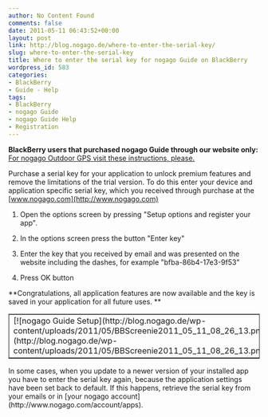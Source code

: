 ```yaml
---
author: No Content Found
comments: false
date: 2011-05-11 06:43:52+00:00
layout: post
link: http://blog.nogago.de/where-to-enter-the-serial-key/
slug: where-to-enter-the-serial-key
title: Where to enter the serial key for nogago Guide on BlackBerry
wordpress_id: 583
categories:
- BlackBerry
- Guide - Help
tags:
- BlackBerry
- nogago Guide
- nogago Guide Help
- Registration
---
```


**BlackBerry users that purchased nogago Guide through our website only:**
[For nogago Outdoor GPS visit these instructions, please.](http://blog.nogago.de/?p=1297)

Purchase a serial key for your application to unlock premium features and remove the limitations of the trial version. To do this enter your device and application specific serial key, which you received through purchase at the [www.nogago.com](http://www.nogago.com)





  1. Open the options screen by pressing "Setup options and register your app".


  2. In the options screen press the button "Enter key"


  3. Enter the key that you received by email and was presented on the website including the dashes, for example "bfba-86b4-17e3-9f53"


  4. Press OK button


**Congratulations, all application features are now available and the key is saved in your application for all future uses.
**
<table border="1" >
<tbody >
<tr >

<td >[![nogago Guide Setup](http://blog.nogago.de/wp-content/uploads/2011/05/BBScreenie2011_05_11_08_26_13.png)](http://blog.nogago.de/wp-content/uploads/2011/05/BBScreenie2011_05_11_08_26_13.png)
</td>

<td >[![nogago Guide Setup Serial Key](http://blog.nogago.de/wp-content/uploads/2011/05/BBScreenie2011_05_11_08_28_03.png)](http://blog.nogago.de/wp-content/uploads/2011/05/BBScreenie2011_05_11_08_28_03.png)
</td>
</tr>
</tbody>
</table>
In some cases, when you update to a newer version of your installed app you have to enter the serial key again, because the application settings have been set back to default. If this happens, retrieve the serial key from your emails or in [your nogago account](http://www.nogago.com/account/apps).
